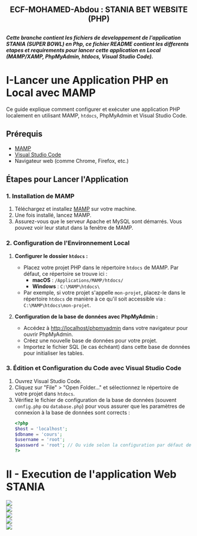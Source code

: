 <h2 align="center">ECF-MOHAMED-Abdou : STANIA BET WEBSITE (PHP)<h2>

<h5>Cette branche contient les fichiers de developpement de l'application STANIA (SUPER BOWL) en Php, ce fichier README contient les differents etapes et requirements pour lancer cette application en Local (MAMP/XAMP, PhpMyAdmin, htdocs, Visual Studio Code).</h5>

# I-Lancer une Application PHP en Local avec MAMP

Ce guide explique comment configurer et exécuter une application PHP localement en utilisant MAMP, `htdocs`, PhpMyAdmin et Visual Studio Code.

## Prérequis

- [MAMP](https://www.mamp.info/en/downloads/)
- [Visual Studio Code](https://code.visualstudio.com/Download)
- Navigateur web (comme Chrome, Firefox, etc.)

## Étapes pour Lancer l'Application

### 1. Installation de MAMP

1. Téléchargez et installez [MAMP](https://www.mamp.info/en/downloads/) sur votre machine.
2. Une fois installé, lancez MAMP.
3. Assurez-vous que le serveur Apache et MySQL sont démarrés. Vous pouvez voir leur statut dans la fenêtre de MAMP.

### 2. Configuration de l'Environnement Local

1. **Configurer le dossier `htdocs` :**
   - Placez votre projet PHP dans le répertoire `htdocs` de MAMP. Par défaut, ce répertoire se trouve ici :
     - **macOS** : `/Applications/MAMP/htdocs/`
     - **Windows** : `C:\MAMP\htdocs\`
   - Par exemple, si votre projet s'appelle `mon-projet`, placez-le dans le répertoire `htdocs` de manière à ce qu'il soit accessible via : `C:\MAMP\htdocs\mon-projet`.

2. **Configuration de la base de données avec PhpMyAdmin :**
   - Accédez à [http://localhost/phpmyadmin](http://localhost/phpmyadmin) dans votre navigateur pour ouvrir PhpMyAdmin.
   - Créez une nouvelle base de données pour votre projet.
   - Importez le fichier SQL (le cas échéant) dans cette base de données pour initialiser les tables.

### 3. Édition et Configuration du Code avec Visual Studio Code

1. Ouvrez Visual Studio Code.
2. Cliquez sur "File" > "Open Folder..." et sélectionnez le répertoire de votre projet dans `htdocs`.
3. Vérifiez le fichier de configuration de la base de données (souvent `config.php` ou `database.php`) pour vous assurer que les paramètres de connexion à la base de données sont corrects :
   ```php
   <?php
   $host = 'localhost';
   $dbname = 'cours';
   $username = 'root';
   $password = 'root'; // Ou vide selon la configuration par défaut de MAMP
   ?>

 # II - Execution de l'application Web STANIA

 <img  src="captures/c1.PNG">
 <br>
  <img src="captures/c2.PNG">
 <br>
  <img  src="captures/c3.PNG">
 <br>
  <img  src="captures/c4.PNG">
 <br>
  <img  src="captures/c5.PNG">
 <br>
 

